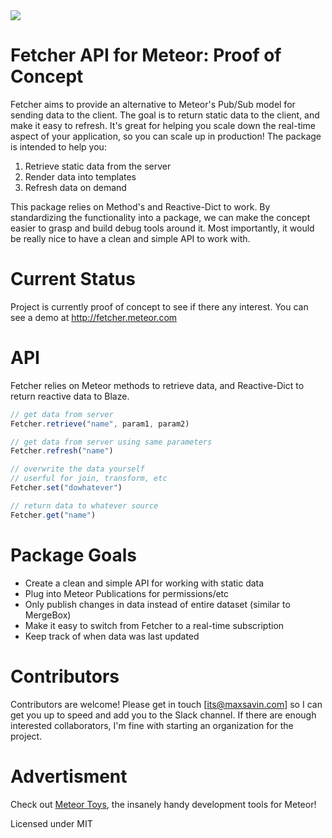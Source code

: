 <img src="https://raw.githubusercontent.com/msavin/Fetcher/master/public/meme.jpg">

# Fetcher API for Meteor: Proof of Concept

Fetcher aims to provide an alternative to Meteor's Pub/Sub model for sending data to the client. The goal is to return static data to the client, and make it easy to refresh. It's great for helping you scale down the real-time aspect of your application, so you can scale up in production! The package is intended to help you:

1. Retrieve static data from the server
2. Render data into templates
3. Refresh data on demand 

This package relies on Method's and Reactive-Dict to work. By standardizing the functionality into a package, we can make the concept easier to grasp and build debug tools around it. Most importantly, it would be really nice to have a clean and simple API to work with. 

# Current Status

Project is currently proof of concept to see if there any interest. You can see a demo at <a href="http://fetcher.meteor.com">http://fetcher.meteor.com</a>

# API

Fetcher relies on Meteor methods to retrieve data, and Reactive-Dict to return reactive data to Blaze.
```javascript
// get data from server
Fetcher.retrieve("name", param1, param2)

// get data from server using same parameters
Fetcher.refresh("name")

// overwrite the data yourself
// userful for join, transform, etc
Fetcher.set("dowhatever")  

// return data to whatever source
Fetcher.get("name")
```

# Package Goals

 - Create a clean and simple API for working with static data
 - Plug into Meteor Publications for permissions/etc
 - Only publish changes in data instead of entire dataset (similar to MergeBox)
 - Make it easy to switch from Fetcher to a real-time subscription
 - Keep track of when data was last updated

# Contributors
Contributors are welcome! Please get in touch [its@maxsavin.com] so I can get you up to speed and add you to the Slack channel. If there are enough interested collaborators, I'm fine with starting an organization for the project.

# Advertisment
Check out <a href="http://meteor.toys">Meteor Toys</a>, the insanely handy development tools for Meteor!

Licensed under MIT